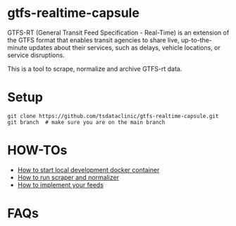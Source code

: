 # gtfs-realtime-capsule
GTFS-RT (General Transit Feed Specification - Real-Time) is an extension of the GTFS format that enables transit agencies to share live, up-to-the-minute updates about their services, such as delays, vehicle locations, or service disruptions.

This is a tool to scrape, normalize and archive GTFS-rt data.

# Setup
```shell
git clone https://github.com/tsdataclinic/gtfs-realtime-capsule.git
git branch  # make sure you are on the main branch
```

# HOW-TOs
* [How to start local development docker container](doc/howtos/docker.md)
* [How to run scraper and normalizer](doc/howtos/run.md)
* [How to implement your feeds](doc/howtos/develop.md)

# FAQs
